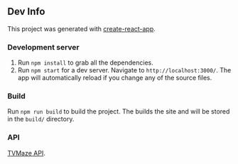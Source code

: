 ## Dev Info

This project was generated with [create-react-app](https://github.com/facebookincubator/create-react-app).

### Development server

1. Run `npm install` to grab all the dependencies.
2. Run `npm start` for a dev server. Navigate to `http://localhost:3000/`. The app will automatically reload if you change any of the source files.

### Build

Run `npm run build` to build the project. The builds the site and will be stored in the `build/` directory.

### API

[TVMaze API](https://tvmaze.com/api).
